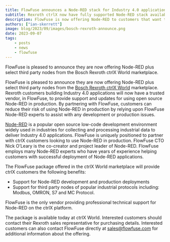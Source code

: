 ```yaml
---
title: FlowFuse announces a Node-RED stack for Industry 4.0 applications on ctrlX
subtitle: Rexroth ctrlX now have fully supported Node-RED stack available for production use
description: FlowFuse is now offering Node-RED to customers that want to deploy it on the Rexrtoh ctrlX platform.
authors: ["ian-skerrett"]
image: blog/2023/09/images/bosch-rexroth-announce.png
date: 2023-09-07
tags:
    - posts
    - news
    - flowfuse
---
```

FlowFuse is pleased to announce they are now offering Node-RED plus select third party nodes from the Bosch Rexroth ctrlX World marketplace. 

<!--more-->

FlowFuse is pleased to announce they are now offering Node-RED plus select third party nodes from the [Bosch Rexroth ctrlX World](https://developer.community.boschrexroth.com/t5/Store-and-How-to/FlowFuse-Node-RED/ba-p/72303) marketplace. Rexroth customers building Industry 4.0 applications will now have a trusted vendor, in FlowFuse, to provide support and updates for using open source Node-RED in production. By partnering with FlowFuse, customers can reduce their risk of using Node-RED in production by relying upon FlowFuse Node-RED experts to assist with any development or production issues.

[Node-RED](https://nodered.org/) is a popular open source low-code development environment widely used in industries for collecting and processing industrial data to deliver Industry 4.0 applications. FlowFuse is uniquely positioned to partner with ctrlX customers looking to use Node-RED in production. FlowFuse CTO Nick O’Leary is the co-creator and project leader of Node-RED. FlowFuse employs many Node-RED experts who have years of experience helping customers with successful deployment of Node-RED applications.

The FlowFuse package offered in the ctrlX World marketplace will provide ctrlX customers the following benefits:
* Support for Node-RED development and production deployments
* Support for third party nodes of popular industrial protocols including: Modbus, OMRON, S7 and MC Protocol.

FlowFuse is the only vendor providing professional technical support for Node-RED on the ctrlX platform.

The package is available today at ctrlX World. Interested customers should contact their Rexroth sales representative for purchasing details. Interested customers can also contact FlowFuse directly at [sales@flowfuse.com](mailto:sales@flowfuse.com) for additional information about the offering.

